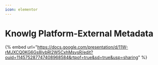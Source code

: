 ```yaml
---
icon: elementor
---
```


# Knowlg Platform-External Metadata



{% embed url="https://docs.google.com/presentation/d/11W-rMJXCQ0KG6Gs8IvbRl2W5CxhMsysR/edit?ouid=114575287747408968584&rtpof=true&sd=true&usp=sharing" %}
